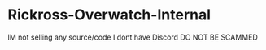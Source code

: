 # Rickross-Overwatch-Internal

IM not selling any source/code
I dont have Discord
DO NOT BE SCAMMED
